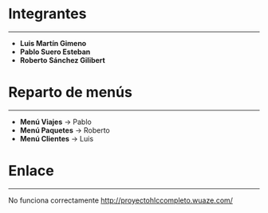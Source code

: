 # Integrantes
----------------------------------------------------------------
- **Luis Martín Gimeno**  
- **Pablo Suero Esteban**  
- **Roberto Sánchez Gilibert**  

# Reparto de menús
----------------------------------------------------------------
- **Menú Viajes** → Pablo  
- **Menú Paquetes** → Roberto  
- **Menú Clientes** → Luis

# Enlace
----------------------------------------------------------------
No funciona correctamente
http://proyectohlccompleto.wuaze.com/
